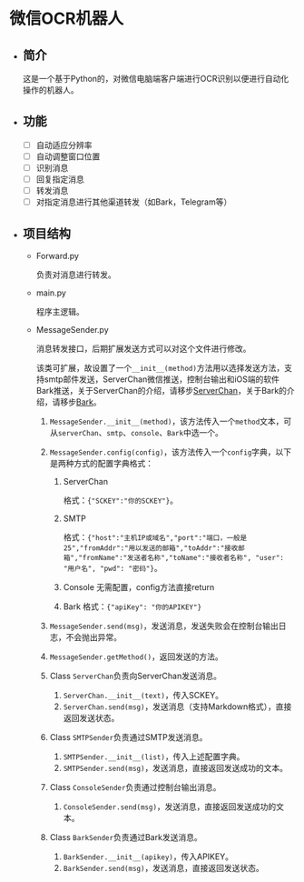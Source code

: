 # 微信OCR机器人
- ## 简介
    这是一个基于Python的，对微信电脑端客户端进行OCR识别以便进行自动化操作的机器人。

  
- ## 功能
    - [ ] 自动适应分辨率
    - [ ] 自动调整窗口位置
    - [ ] 识别消息
    - [ ] 回复指定消息
    - [ ] 转发消息
    - [ ] 对指定消息进行其他渠道转发（如Bark，Telegram等）
    
- ## 项目结构
    - Forward.py
    
        负责对消息进行转发。
    
    - main.py
    
        程序主逻辑。
       
    - MessageSender.py
        
        消息转发接口，后期扩展发送方式可以对这个文件进行修改。
    
        该类可扩展，故设置了一个`__init__(method)`方法用以选择发送方法，支持smtp邮件发送，ServerChan微信推送，控制台输出和iOS端的软件Bark推送，关于ServerChan的介绍，请移步[ServerChan](http://sc.ftqq.com)，关于Bark的介绍，请移步[Bark](https://github.com/Finb/Bark/)。
        
        1. `MessageSender.__init__(method)`，该方法传入一个`method`文本，可从`serverChan`、`smtp`、`console`、`Bark`中选一个。
        2. `MessageSender.config(config)`，该方法传入一个`config`字典，以下是两种方式的配置字典格式：
            1.  ServerChan
            
                格式：`{"SCKEY":"你的SCKEY"}`。
            
            2.  SMTP
            
                格式：`{"host":"主机IP或域名","port":"端口，一般是25","fromAddr":"用以发送的邮箱","toAddr":"接收邮箱","fromName":"发送者名称","toName":"接收者名称", "user": "用户名", "pwd": "密码"}`。
         
            3.  Console
                无需配置，config方法直接return
            
            4. Bark
                格式：`{"apiKey": "你的APIKEY"}`
        3. `MessageSender.send(msg)`，发送消息，发送失败会在控制台输出日志，不会抛出异常。
        4. `MessageSender.getMethod()`，返回发送的方法。
    
        5.  Class `ServerChan`负责向ServerChan发送消息。
            1. `ServerChan.__init__(text)`，传入SCKEY。
            2. `ServerChan.send(msg)`，发送消息（支持Markdown格式），直接返回发送状态。
    
        6.  Class `SMTPSender`负责通过SMTP发送消息。
            1. `SMTPSender.__init__(list)`，传入上述配置字典。
            2. `SMTPSender.send(msg)`，发送消息，直接返回发送成功的文本。
            
        7.  Class `ConsoleSender`负责通过控制台输出消息。
            1. `ConsoleSender.send(msg)`，发送消息，直接返回发送成功的文本。
            
        8.  Class `BarkSender`负责通过Bark发送消息。
            1. `BarkSender.__init__(apikey)`，传入APIKEY。
            2. `BarkSender.send(msg)`，发送消息，直接返回发送状态。
